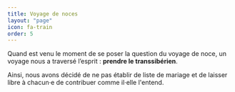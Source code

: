 ```yaml
---
title: Voyage de noces
layout: "page"
icon: fa-train
order: 5
---
```


Quand est venu le moment de se poser la question du voyage de noce, un voyage nous a traversé l’esprit : **prendre le transsibérien**.

Ainsi, nous avons décidé de ne pas établir de liste de mariage et de laisser libre à chacun·e de contribuer comme il·elle l'entend. 

